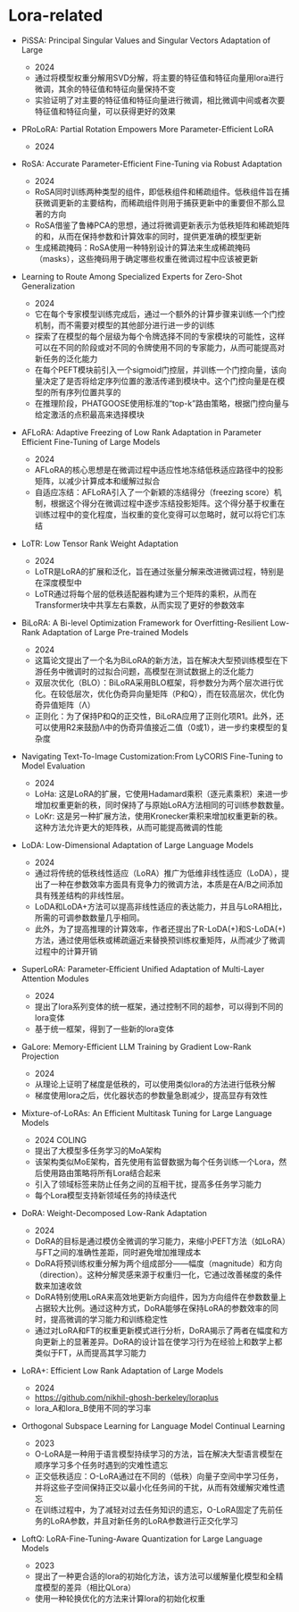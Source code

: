 

# Lora-related

- PiSSA: Principal Singular Values and Singular Vectors Adaptation of Large
  - 2024
  - 通过将模型权重分解用SVD分解，将主要的特征值和特征向量用lora进行微调，其余的特征值和特征向量保持不变
  - 实验证明了对主要的特征值和特征向量进行微调，相比微调中间或者次要特征值和特征向量，可以获得更好的效果

- PRoLoRA: Partial Rotation Empowers More Parameter-Efficient LoRA
  - 2024

- RoSA: Accurate Parameter-Efficient Fine-Tuning via Robust Adaptation
  - 2024
  - RoSA同时训练两种类型的组件，即低秩组件和稀疏组件。低秩组件旨在捕获微调更新的主要结构，而稀疏组件则用于捕获更新中的重要但不那么显著的方向
  - RoSA借鉴了鲁棒PCA的思想，通过将微调更新表示为低秩矩阵和稀疏矩阵的和，从而在保持参数和计算效率的同时，提供更准确的模型更新
  - 生成稀疏掩码：RoSA使用一种特别设计的算法来生成稀疏掩码（masks），这些掩码用于确定哪些权重在微调过程中应该被更新

- Learning to Route Among Specialized Experts for Zero-Shot Generalization
  - 2024
  - 它在每个专家模型训练完成后，通过一个额外的计算步骤来训练一个门控机制，而不需要对模型的其他部分进行进一步的训练
  - 探索了在模型的每个层级为每个令牌选择不同的专家模块的可能性，这样可以在不同的阶段或对不同的令牌使用不同的专家能力，从而可能提高对新任务的泛化能力
  - 在每个PEFT模块前引入一个sigmoid门控层，并训练一个门控向量，该向量决定了是否将给定序列位置的激活传递到模块中。这个门控向量是在模型的所有序列位置共享的
  - 在推理阶段，PHATGOOSE使用标准的“top-k”路由策略，根据门控向量与给定激活的点积最高来选择模块

- AFLoRA: Adaptive Freezing of Low Rank Adaptation in Parameter Efficient Fine-Tuning of Large Models
  - 2024
  - AFLoRA的核心思想是在微调过程中适应性地冻结低秩适应路径中的投影矩阵，以减少计算成本和缓解过拟合
  - 自适应冻结：AFLoRA引入了一个新颖的冻结得分（freezing score）机制，根据这个得分在微调过程中逐步冻结投影矩阵。这个得分基于权重在训练过程中的变化程度，当权重的变化变得可以忽略时，就可以将它们冻结

- LoTR: Low Tensor Rank Weight Adaptation
  - 2024
  - LoTR是LoRA的扩展和泛化，旨在通过张量分解来改进微调过程，特别是在深度模型中
  - LoTR通过将每个层的低秩适配器构建为三个矩阵的乘积，从而在Transformer块中共享左右乘数，从而实现了更好的参数效率

- BiLoRA: A Bi-level Optimization Framework for Overfitting-Resilient Low-Rank Adaptation of Large Pre-trained Models
  - 2024
  - 这篇论文提出了一个名为BiLoRA的新方法，旨在解决大型预训练模型在下游任务中微调时的过拟合问题，高模型在测试数据上的泛化能力
  - 双层次优化（BLO）：BiLoRA采用BLO框架，将参数分为两个层次进行优化。在较低层次，优化伪奇异向量矩阵（P和Q），而在较高层次，优化伪奇异值矩阵（Λ）
  - 正则化：为了保持P和Q的正交性，BiLoRA应用了正则化项R1。此外，还可以使用R2来鼓励Λ中的伪奇异值接近二值（0或1），进一步约束模型的复杂度

- Navigating Text-To-Image Customization:From LyCORIS Fine-Tuning to Model Evaluation
  - 2024
  - LoHa: 这是LoRA的扩展，它使用Hadamard乘积（逐元素乘积）来进一步增加权重更新的秩，同时保持了与原始LoRA方法相同的可训练参数数量。
  - LoKr: 这是另一种扩展方法，使用Kronecker乘积来增加权重更新的秩。这种方法允许更大的矩阵秩，从而可能提高微调的性能

- LoDA: Low-Dimensional Adaptation of Large Language Models
  - 2024
  - 通过将传统的低秩线性适应（LoRA）推广为低维非线性适应（LoDA），提出了一种在参数效率方面具有竞争力的微调方法，本质是在A/B之间添加具有残差结构的非线性层。
  - LoDA和LoDA+方法可以提高非线性适应的表达能力，并且与LoRA相比，所需的可调参数数量几乎相同。
  - 此外，为了提高推理的计算效率，作者还提出了R-LoDA(+)和S-LoDA(+)方法，通过使用低秩或稀疏逼近来替换预训练权重矩阵，从而减少了微调过程中的计算开销

- SuperLoRA: Parameter-Efficient Unified Adaptation of Multi-Layer Attention Modules
  - 2024
  - 提出了lora系列变体的统一框架，通过控制不同的超参，可以得到不同的lora变体
  - 基于统一框架，得到了一些新的lora变体

- GaLore: Memory-Efficient LLM Training by Gradient Low-Rank Projection
  - 2024
  - 从理论上证明了梯度是低秩的，可以使用类似lora的方法进行低秩分解
  - 梯度使用lora之后，优化器状态的参数量急剧减少，提高显存有效性

- Mixture-of-LoRAs: An Efficient Multitask Tuning for Large Language Models
  - 2024 COLING
  - 提出了大模型多任务学习的MoA架构
  - 该架构类似MoE架构，首先使用有监督数据为每个任务训练一个Lora，然后使用路由策略将所有Lora结合起来
  - 引入了领域标签来防止任务之间的互相干扰，提高多任务学习能力
  - 每个Lora模型支持新领域任务的持续迭代

- DoRA: Weight-Decomposed Low-Rank Adaptation
  - 2024
  - DoRA的目标是通过模仿全微调的学习能力，来缩小PEFT方法（如LoRA）与FT之间的准确性差距，同时避免增加推理成本
  - DoRA将预训练权重分解为两个组成部分——幅度（magnitude）和方向（direction）。这种分解灵感来源于权重归一化，它通过改善梯度的条件数来加速收敛
  - DoRA特别使用LoRA来高效地更新方向组件，因为方向组件在参数数量上占据较大比例。通过这种方式，DoRA能够在保持LoRA的参数效率的同时，提高微调的学习能力和训练稳定性
  - 通过对LoRA和FT的权重更新模式进行分析，DoRA揭示了两者在幅度和方向更新上的显著差异。DoRA的设计旨在使学习行为在经验上和数学上都类似于FT，从而提高其学习能力

- LoRA+: Efficient Low Rank Adaptation of Large Models
  - 2024
  - https://github.com/nikhil-ghosh-berkeley/loraplus
  - lora_A和lora_B使用不同的学习率

- Orthogonal Subspace Learning for Language Model Continual Learning
  - 2023
  - O-LoRA是一种用于语言模型持续学习的方法，旨在解决大型语言模型在顺序学习多个任务时遇到的灾难性遗忘
  - 正交低秩适应：O-LoRA通过在不同的（低秩）向量子空间中学习任务，并将这些子空间保持正交以最小化任务间的干扰，从而有效缓解灾难性遗忘
  - 在训练过程中，为了减轻对过去任务知识的遗忘，O-LoRA固定了先前任务的LoRA参数，并且对新任务的LoRA参数进行正交化学习

- LoftQ: LoRA-Fine-Tuning-Aware Quantization for Large Language Models
  - 2023
  - 提出了一种更合适的lora的初始化方法，该方法可以缓解量化模型和全精度模型的差异（相比QLora）
  - 使用一种轮换优化的方法来计算lora的初始化权重